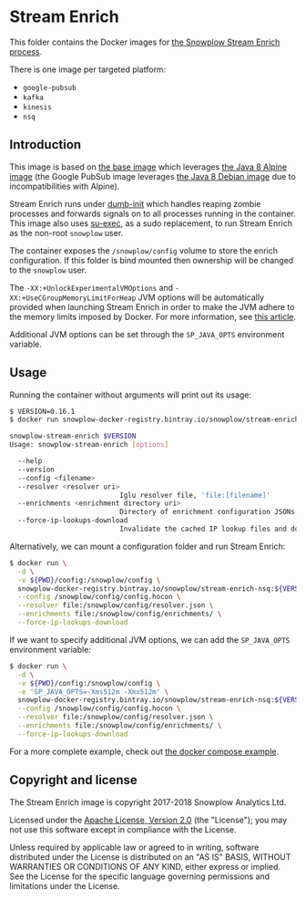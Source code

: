 # Stream Enrich

This folder contains the Docker images for [the Snowplow Stream Enrich process][stream-enrich].

There is one image per targeted platform:

- `google-pubsub`
- `kafka`
- `kinesis`
- `nsq`

## Introduction

This image is based on [the base image][base-image] which leverages
[the Java 8 Alpine image][alpine-image] (the Google PubSub image leverages
[the Java 8 Debian image][debian-image] due to incompatibilities with Alpine).

Stream Enrich runs under [dumb-init][dumb-init] which handles reaping zombie processes
and forwards signals on to all processes running in the container. This image also uses
[su-exec][su-exec], as a sudo replacement, to run Stream Enrich as the non-root `snowplow` user.

The container exposes the `/snowplow/config` volume to store the enrich configuration. If this
folder is bind mounted then ownership will be changed to the `snowplow` user.

The `-XX:+UnlockExperimentalVMOptions` and `-XX:+UseCGroupMemoryLimitForHeap` JVM options will be
automatically provided when launching Stream Enrich in order to make the JVM adhere to the memory
limits imposed by Docker. For more information, see [this article][jvm-docker-article].

Additional JVM options can be set through the `SP_JAVA_OPTS` environment variable.

## Usage

Running the container without arguments will print out its usage:

```bash
$ VERSION=0.16.1
$ docker run snowplow-docker-registry.bintray.io/snowplow/stream-enrich-nsq:${VERSION}

snowplow-stream-enrich $VERSION
Usage: snowplow-stream-enrich [options]

  --help
  --version
  --config <filename>
  --resolver <resolver uri>
                           Iglu resolver file, 'file:[filename]'
  --enrichments <enrichment directory uri>
                           Directory of enrichment configuration JSONs, 'file:[filename]'
  --force-ip-lookups-download
                           Invalidate the cached IP lookup files and download them anew
```

Alternatively, we can mount a configuration folder and run Stream Enrich:

```bash
$ docker run \
  -d \
  -v ${PWD}/config:/snowplow/config \
  snowplow-docker-registry.bintray.io/snowplow/stream-enrich-nsq:${VERSION} \
  --config /snowplow/config/config.hocon \
  --resolver file:/snowplow/config/resolver.json \
  --enrichments file:/snowplow/config/enrichments/ \
  --force-ip-lookups-download
```

If we want to specify additional JVM options, we can add the `SP_JAVA_OPTS` environment variable:

```bash
$ docker run \
  -d \
  -v ${PWD}/config:/snowplow/config \
  -e 'SP_JAVA_OPTS=-Xms512m -Xmx512m' \
  snowplow-docker-registry.bintray.io/snowplow/stream-enrich-nsq:${VERSION} \
  --config /snowplow/config/config.hocon \
  --resolver file:/snowplow/config/resolver.json \
  --enrichments file:/snowplow/config/enrichments/ \
  --force-ip-lookups-download
```

For a more complete example, check out [the docker compose example][docker-compose-example].

## Copyright and license

The Stream Enrich image is copyright 2017-2018 Snowplow Analytics Ltd.

Licensed under the [Apache License, Version 2.0][license] (the "License");
you may not use this software except in compliance with the License.

Unless required by applicable law or agreed to in writing, software
distributed under the License is distributed on an "AS IS" BASIS,
WITHOUT WARRANTIES OR CONDITIONS OF ANY KIND, either express or implied.
See the License for the specific language governing permissions and
limitations under the License.

[base-image]: https://github.com/snowplow/snowplow-docker/tree/master/base
[docker-compose-example]: https://github.com/snowplow/snowplow-docker/tree/master/example
[alpine-image]: https://github.com/docker-library/openjdk/blob/master/8-jre/alpine/Dockerfile
[debian-image]: https://github.com/docker-library/openjdk/blob/master/8-jre/slim/Dockerfile

[stream-enrich]: https://github.com/snowplow/snowplow/tree/master/3-enrich/stream-enrich
[dumb-init]: https://github.com/Yelp/dumb-init
[su-exec]: https://github.com/ncopa/su-exec

[jvm-docker-article]: https://blogs.oracle.com/java-platform-group/java-se-support-for-docker-cpu-and-memory-limits

[license]: http://www.apache.org/licenses/LICENSE-2.0
